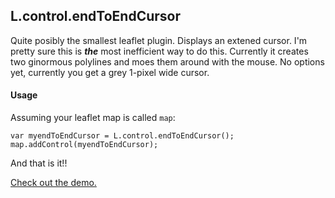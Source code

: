 L.control.endToEndCursor
-----------------------

Quite posibly the smallest leaflet plugin. Displays an extened cursor.
I'm pretty sure this is **_the_** most inefficient way to do this. Currently it creates 
two ginormous polylines and moes them around with the mouse.
No options yet, currently you get a grey 1-pixel wide cursor.

#### Usage

Assuming your leaflet map is called ```map```:

```
var myendToEndCursor = L.control.endToEndCursor();
map.addControl(myendToEndCursor);
```

And that is it!!

[Check out the demo.](http://rhysallister.github.io/endtoend/end2end.html)

